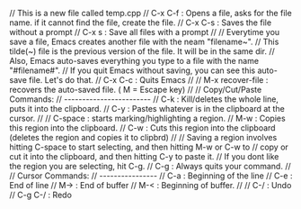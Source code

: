 // This is a new file called temp.cpp
// C-x C-f : Opens a file, asks for the file name. if it cannot find the file, create the file.
// C-x C-s : Saves the file without a prompt
// C-x s   : Save all files with a prompt
//
// Everytime you save a file, Emacs creates another file with the neam "filename~".
// This tilde(~) file is the previous version of the file. It will be in the same dir.
// Also, Emacs auto-saves everything you type to a file with the name "#filename#".
// If you quit Emacs without saving, you can see this auto-save file. Let's do that.
// C-x C-c : Quits Emacs
//
// M-x recover-file : recovers the auto-saved file. ( M = Escape key)
//
// Copy/Cut/Paste Commands:
// ------------------------
// C-k     : Kill/deletes the whole line, puts it into the clipboard.
// C-y     : Pastes whatever is in the clipboard at the cursor.
//
// C-space : starts marking/highlighting a region.
// M-w     : Copies this region into the clipboard.
// C-w     : Cuts this region into the clipboard (deletes the region and copies it to clipbrd)
//
// Saving a region involves hitting C-space to start selecting, and then hitting M-w or C-w to
// copy or cut it into the clipboard, and then hitting C-y to paste it.
// If you dont like the region you are selecting, hit C-g.
// C-g     : Always quits your command.
//
// Cursor Commands:
// ----------------
// C-a     : Beginning of the line
// C-e     : End of line
// M->     : End of buffer
// M-<     : Beginning of buffer.
//
// C-/     : Undo
// C-g C-/ : Redo
